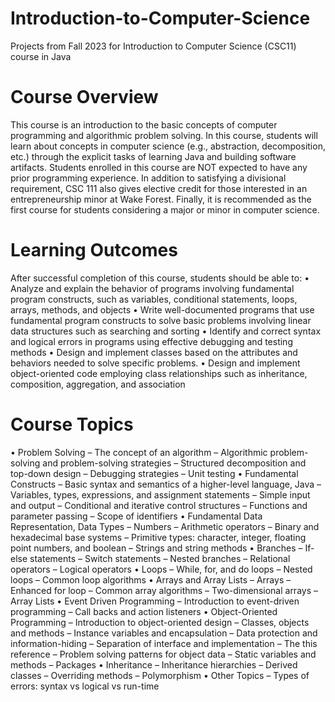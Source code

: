 # Introduction-to-Computer-Science
Projects from Fall 2023 for Introduction to Computer Science (CSC11) course in Java

# Course Overview
This course is an introduction to the basic concepts of computer programming and algorithmic
problem solving. In this course, students will learn about concepts in computer science (e.g.,
abstraction, decomposition, etc.) through the explicit tasks of learning Java and building software
artifacts.
Students enrolled in this course are NOT expected to have any prior programming experience.
In addition to satisfying a divisional requirement, CSC 111 also gives elective credit for those
interested in an entrepreneurship minor at Wake Forest. Finally, it is recommended as the first
course for students considering a major or minor in computer science.

# Learning Outcomes
After successful completion of this course, students should be able to:
• Analyze and explain the behavior of programs involving fundamental program constructs,
such as variables, conditional statements, loops, arrays, methods, and objects
• Write well-documented programs that use fundamental program constructs to solve basic
problems involving linear data structures such as searching and sorting
• Identify and correct syntax and logical errors in programs using effective debugging and
testing methods
• Design and implement classes based on the attributes and behaviors needed to solve specific
problems.
• Design and implement object-oriented code employing class relationships such as inheritance,
composition, aggregation, and association

# Course Topics
• Problem Solving
– The concept of an algorithm
– Algorithmic problem-solving and problem-solving strategies
– Structured decomposition and top-down design
– Debugging strategies
– Unit testing
• Fundamental Constructs
– Basic syntax and semantics of a higher-level language, Java
– Variables, types, expressions, and assignment statements
– Simple input and output
– Conditional and iterative control structures
– Functions and parameter passing
– Scope of identifiers
• Fundamental Data Representation, Data Types
– Numbers
– Arithmetic operators
– Binary and hexadecimal base systems
– Primitive types: character, integer, floating point numbers, and boolean
– Strings and string methods
• Branches
– If-else statements
– Switch statements
– Nested branches
– Relational operators
– Logical operators
• Loops
– While, for, and do loops
– Nested loops
– Common loop algorithms
• Arrays and Array Lists
– Arrays
– Enhanced for loop
– Common array algorithms
– Two-dimensional arrays
– Array Lists
• Event Driven Programming
– Introduction to event-driven programming
– Call backs and action listeners
• Object-Oriented Programming
– Introduction to object-oriented design
– Classes, objects and methods
– Instance variables and encapsulation
– Data protection and information-hiding
– Separation of interface and implementation
– The this reference
– Problem solving patterns for object data
– Static variables and methods
– Packages
• Inheritance
– Inheritance hierarchies
– Derived classes
– Overriding methods
– Polymorphism
• Other Topics
– Types of errors: syntax vs logical vs run-time
